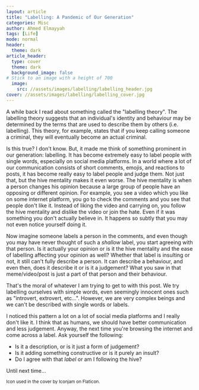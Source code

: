 ```yaml
---
layout: article
title: "Labelling: A Pandemic of Our Generation" 
categories: Misc 
author: Ahmed Elmayyah
tags: [Life]
mode: normal 
header:
  theme: dark
article_header:
  type: cover 
  theme: dark
  background_image: false
# Stick to an image with a height of 700
  image:
    src: //assets/images/labelling/labelling_header.jpg
cover: //assets/images/labelling/labelling_cover.jpg
---
```


A while back I read about something called the "labelling theory". The labelling theory suggests that an individual's identity and behaviour may be determined by the terms that are used to describe them by others (i.e. labelling). This theory, for example, states that if you keep calling someone a criminal, they will eventually become an actual criminal.

Is this true? I don't know. But, it made me think of something prominent in our generation: labelling. It has become extremely easy to label people with single words, especially on social media platforms. In a world where a lot of our communication consists of short comments, emojis, and reactions to posts, it has become really easy to label people and judge them. Not just that, but the hive mentality makes it even worse. The hive mentality is when a person changes his opinion because a large group of people have an opposing or different opinion. For example, you see a video which you like on some internet platform, you go to check the comments and you see that people don't like it. Instead of liking the video and carrying on, you follow the hive mentality and dislike the video or join the hate. Even if it was something you don't actually believe in. It happens so subtly that you may not even notice yourself doing it.

Now imagine someone labels a person in the comments, and even though you may have never thought of such a _shallow_ label, you start agreeing with that person. Is it actually your opinion or is it the hive mentality and the ease of labelling affecting your opinion as well? Whether that label is insulting or not, it still can't fully describe a person. It can describe a behaviour, and even then, does it describe it or is it a judgement? What you saw in that meme/video/post is just a part of that person and their behaviour. 

That's the moral of whatever I am trying to get to with this post. We try labelling ourselves with simple words, even seemingly innocent ones such as "introvert, extrovert, etc...". However, we are very complex beings and we can't be described with single words or labels.


I noticed this pattern a lot on a lot of social media platforms and I really don't like it. I think that as humans, we should have better communication and less judgement. Anyway, the next time you're browsing the internet and come across a label. Ask yourself the following:
 - Is it a description, or is it just a form of judgement?
 - Is it adding something constructive or is it purely an insult?
 - Do I agree with that _label_ or am I following the hive?


Until next time...


<sub>Icon used in the cover by Iconjam on Flaticon.</sub>

